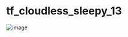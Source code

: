 
# tf_cloudless_sleepy_13


![image](https://user-images.githubusercontent.com/34366029/121482191-85d82f80-c9ea-11eb-8f6c-b783710b303f.png)

